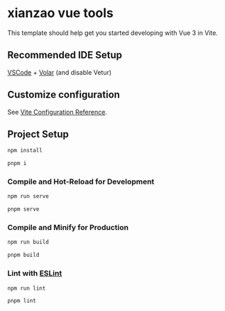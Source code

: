 # xianzao vue tools

This template should help get you started developing with Vue 3 in Vite.

## Recommended IDE Setup

[VSCode](https://code.visualstudio.com/) + [Volar](https://marketplace.visualstudio.com/items?itemName=Vue.volar) (and disable Vetur)

## Customize configuration

See [Vite Configuration Reference](https://vitejs.dev/config/).

## Project Setup

```sh
npm install

pnpm i
```

### Compile and Hot-Reload for Development

```sh
npm run serve

pnpm serve
```

### Compile and Minify for Production

```sh
npm run build

pnpm build
```

### Lint with [ESLint](https://eslint.org/)

```sh
npm run lint

pnpm lint
```

